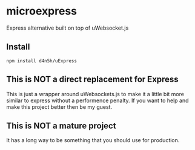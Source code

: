 # microexpress
Express alternative built on top of uWebsocket.js

## Install
```
npm install d4n5h/uExpress
```

## This is NOT a direct replacement for Express
This is just a wrapper around uWebsockets.js to make it a little bit more similar to express without a performence penalty.
If you want to help and make this project better then be my guest.

## This is NOT a mature project
It has a long way to be something that you should use for production.